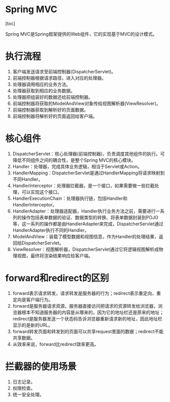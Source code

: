 # Spring MVC
[toc]

Spring MVC是Spring框架提供的Web组件，它的实现基于MVC的设计模式。

# 执行流程
1. 客户端发送请求至前端控制器(DispatcherServlet)。
2. 前端控制器根据请求路径，进入对应的处理器。
3. 处理器调用相应的业务方法。
4. 处理器获取到相应的业务数据。
5. 处理器把组装好的数据还给前端控制器。
6. 前端控制器将获取的ModelAndView对象传给视图解析器(ViewResolver)。
7. 前端控制器获取到解析好的页面数据。
8. 前端控制器将解析好的页面返回给客户端。

# 核心组件
1. DispatcherServlet：核心处理器(前端控制器)，负责调度其他组件的执行。可降低不同组件之间的耦合性，是整个Spring MVC的核心模块。
2. Handler：处理器，完成具体业务逻辑，相当于Servlet或Action。
3. HandlerMapping：DispatcherServlet是通过HandlerMapping将请求映射到不同Handler。
4. HandlerInterceptor：处理器拦截器，是一个接口，如果需要做一些拦截处理，可以实现这个接口。
5. HandlerExecutionChain：处理器执行链，包括Handler和HandlerInterceptor。
6. HandlerAdapter：处理器适配器，Handler执行业务方法之前，需要进行一系列的操作包括表单数据的验证、数据类型的转换、将表单数据封装到POJO等，这一系列的操作都是由HandlerAdapter来完成，DispatcherServlet通过HandlerAdapter执行不同的Handler。
7. ModelAndView：装载了模型数据和视图信息，作为Handler的处理结果，返回给DispatcherServlet。
8. ViewResolver：视图解析器，DispatcherServlet通过它将逻辑视图解析成物理视图，最终将渲染结果响应给客户端。

# forward和redirect的区别
1. forward表示请求转发，请求转发是服务器的行为；redirect表示重定向，重定向是客户端行为。
2. forward是服务器请求资源，服务器直接访问把请求的资源转发给浏览器，浏览器根本不知道服务器的内容是从哪来的，因为它的地址栏还是原来的地址；redirect是服务器发送一个状态码告诉浏览器重新请求新的地址，因此地址栏显示的是新的URL。
3. forward转发页面和转发到的页面可以共享request里面的数据；redirect不能共享数据。
4. 从效率来说，forward比redirect效率更高。

# 拦截器的使用场景
1. 日志记录。
2. 权限检查。
3. 统一安全处理。